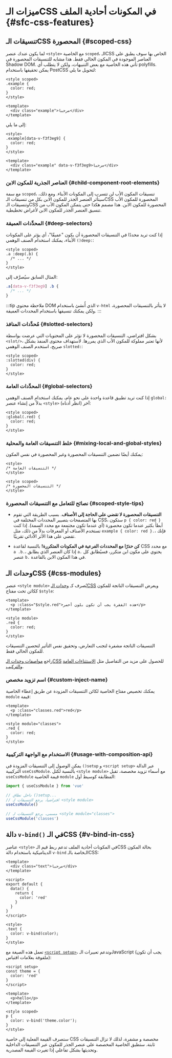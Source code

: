 # ميزات الـCSS في المكونات أحادية الملف  {#sfc-css-features}

## تنسيقات الـCSS المحصورة {#scoped-css}

لما يكون عندك عنصر `<style>` مع الخاصية `scoped`، الـCSS الخاص بها سوف يطبق على العناصر الموجودة في المكون الحالي فقط. هذا مشابه للتنسيقات المحصورة في Shadow DOM. تأتي هذه الخاصية مع بعض التنبيهات، ولكن لا يتطلب أي polyfills. يمكن تحقيقها باستخدام PostCSS لتحويل ما يلي:

```vue
<style scoped>
.example {
  color: red;
}
</style>

<template>
  <div class="example">مرحبا</div>
</template>
```

إلى ما يلي:

```vue
<style>
.example[data-v-f3f3eg9] {
  color: red;
}
</style>

<template>
  <div class="example" data-v-f3f3eg9>مرحبا</div>
</template>
```

### العناصر الجذرية للمكون الابن {#child-component-root-elements}

مع سمة `scoped`، تنسيقات المكون الأب لن تتسرب إلى المكونات الأبناء. ومع ذلك، سيتأثر العنصر الجذر للمكون الابن بكل من تنسيقات الـCSS المحصورة للمكون الأب وتنسيقات الـCSS المحصورة للمكون الابن. هذا مصمم هكذا حتى يتمكن المكون الأب من تنسيق العنصر الجذر للمكون الابن لأغراض تخطيطية.

### المحدِّدات العميقة {#deep-selectors}

إذا كنت تريد محددًا في التنسيقات المحصورة أن يكون "عميقًا"، أي يؤثر على المكونات الأبناء، يمكنك استخدام الصنف الوهمي `()deep:`:

```vue
<style scoped>
.a :deep(.b) {
  /* ... */
}
</style>
```

المثال السابق سيُصرَّف إلى:

```css
.a[data-v-f3f3eg9] .b {
  /* ... */
}
```

:::tip ملاحظة
محتوى DOM الذي أُنشئ باستخدام `v-html` لا يتأثر بالتنسيقات المحصورة، ولكن يمكنك تنسيقها باستخدام المحددات العميقة.
:::

### مُحدِّدات المنافذ {#slotted-selectors}

بشكل افتراضي، التنسيقات المحصورة لا تؤثر على المحتويات التي عرضت بواسطة `<slot/>`، لأنها تعتبر مملوكة للمكون الأب الذي يمررها. لاستهداف محتوى المنفذ بشكل صريح، استخدم الصنف الوهمي `slotted:`:

```vue
<style scoped>
:slotted(div) {
  color: red;
}
</style>
```

### المحدِّدات العامة {#global-selectors}

إذا كنت تريد تطبيق قاعدة واحدة على نحو عام، يمكنك استخدام الصنف الوهمي `global:` بدلاً من إنشاء عنصر `<style>` آخر (انظر أدناه):

```vue
<style scoped>
:global(.red) {
  color: red;
}
</style>
```

### خلط التنسيقات العامة والمحلية {#mixing-local-and-global-styles}

يمكنك أيضًا تضمين التنسيقات المحصورة وغير المحصورة في نفس المكون:

```vue
<style>
/* التنسيقات العامة */
</style>

<style scoped>
/* التنسيقات المحصورة */
</style>
```

### نصائح للتعامل مع التنسيقات المحصورة {#scoped-style-tips}

- **التنسيقات المحصورة لا تقضي على الحاجة إلى الأصناف**. بسبب الطريقة التي تقوم بها المتصفحات بتصيير المحددات المختلفة في CSS، ستكون `p { color: red }` أبطأ بكثير عندما تكون محصورة (أي عندما تكون مجتمعة مع محدد السمة). إذا كنت تستخدم الأصناف أو المعرفات بدلاً من ذلك، مثل `example { color: red }.`، فإنك تقضي على هذا الأثر الأدائي تقريبًا.

- **كن حذرًا مع المحددات الفرعية في المكونات المتكررة!** بالنسبة لقاعدة CSS مع محدد `a .b.`، إذا كان العنصر الذي يطابق `a.` يحتوي على مكون ابن متكرر، فسيُطابق كل عنصر `b.` في هذا المكون الابن بالقاعدة.

## وحدات الـCSS {#css-modules}

عنصر `<style module>` يُصرف كـ [وحدات الـCSS](https://github.com/css-modules/css-modules) ويعرض التنسيقات الناتجة للمكون ككائن تحت مفتاح `$style`:

```vue
<template>
  <p :class="$style.red">هذه الفقرة يجب أن تكون بلون أحمر</p>
</template>

<style module>
.red {
  color: red;
}
</style>
```

التنسيقات الناتجة مشفرة لتجنب التعارض، وتحقيق نفس التأثير لتحصين التنسيقات للمكون الحالي فقط.

راجع [مواصفات وحدات الـCSS](https://github.com/css-modules/css-modules) للحصول على مزيد من التفاصيل مثل [الاستثناءات العامة](https://github.com/css-modules/css-modules#exceptions) و[التركيب](https://github.com/css-modules/css-modules#composition).

### اسم تزويد مخصص {#custom-inject-name}

يمكنك تخصيص مفتاح الخاصية لكائن التنسيقات المزودة عن طريق إعطاء الخاصية `module` قيمة:

```vue
<template>
  <p :class="classes.red">red</p>
</template>

<style module="classes">
.red {
  color: red;
}
</style>
```

### الاستخدام مع الواجهة التركيبية {#usage-with-composition-api}

يمكن الوصول إلى التنسيقات المزودة في `()setup` و `<script setup>` عبر الدالة التركيبية `useCssModule`. بالنسبة لكتل `<style module>` مع أسماء تزويد مخصصة، تقبل `useCssModule` قيمة الخاصية `module` المطابقة كوسيط أول:

```js
import { useCssModule } from 'vue'

// داخل نطاق ()setup...
// افتراضيا، يرجع التنسيقات لـ <style module>
useCssModule()

// مسمى، يرجع التنسيقات لـ <style module="classes">
useCssModule('classes')
```

## دالة `v-bind()` في الـCSS {#v-bind-in-css}

عناصر `<style>` في المكونات أحادية الملف تدعم ربط قيم الـCSS بحالة المكون الديناميكية باستخدام دالة `v-bind` الـخاصة بالـCSS:

```vue
<template>
  <div class="text">مرحبا</div>
</template>

<script>
export default {
  data() {
    return {
      color: 'red'
    }
  }
}
</script>

<style>
.text {
  color: v-bind(color);
}
</style>
```

تعمل هذه الصيغة مع [`<script setup>`](./sfc-script-setup)، وتدعم تعبيرات الـJavaScript (يجب أن تكون ملفوفة بعلامات اقتباس):

```vue
<script setup>
const theme = {
  color: 'red'
}
</script>

<template>
  <p>hello</p>
</template>

<style scoped>
p {
  color: v-bind('theme.color');
}
</style>
```

ستصرف القيمة الفعلية إلى خاصية CSS مخصصة و مشفرة، لذلك لا تزال التنسيقات ثابتة. ستطبق الخاصية المخصصة على عنصر الجذر للمكون عبر التنسيقات الداخلية وتحديثها بشكل تفاعلي إذا تغيرت القيمة المصدرية.
